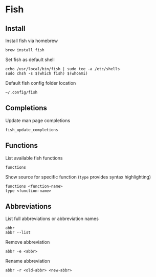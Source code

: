 # Fish

## Install

Install fish via homebrew

    brew install fish

Set fish as default shell

    echo /usr/local/bin/fish | sudo tee -a /etc/shells
    sudo chsh -s $(which fish) $(whoami)

Default fish config folder location

    ~/.config/fish

## Completions

Update man page completions

    fish_update_completions

## Functions

List available fish functions

    functions

Show source for specific function (`type` provides syntax highlighting)

    functions <function-name>
    type <function-name>

## Abbreviations

List full abbreviations or abbreviation names

    abbr
    abbr --list

Remove abbreviation

    abbr -e <abbr>

Rename abbreviation

    abbr -r <old-abbr> <new-abbr>
